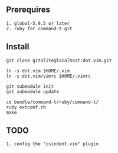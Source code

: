 
Prerequires
-----------
    1. global-5.9.5 or later
    2. ruby for command-t.git

Install
-------

    git clone gitolite@localhost:dot.vim.git

    ln -s dot.vim $HOME/.vim
    ln -s dot.vim/vimrc $HOME/.vimrc

    git submodule init
    git submodule update

    cd bundle/command-t/ruby/command-t/
    ruby extconf.rb
    make

TODO
----

    1. config the "csindent.vim" plugin

